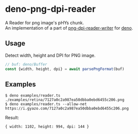 # deno-png-dpi-reader

A Reader for png image's pHYs chunk. \
An implementation of a part of [png-dpi-reader-writer](https://github.com/daiiz/png-dpi-reader-writer) for [deno](https://github.com/denoland/deno).

## Usage
Detect width, height and DPI for PNG image.
```ts
// buf: deno/Buffer
const {width, height, dpi} = await parsePngFormat(buf)
```

## Examples
```
$ deno examples/reader.ts ./examples/retina/7127a0c2a987ea50dbba0ebd6455c206.png
$ deno examples/reader.ts --allow-net https://i.gyazo.com/7127a0c2a987ea50dbba0ebd6455c206.png
```

Result:
```
{ width: 1102, height: 994, dpi: 144 }
```
